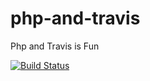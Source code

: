 php-and-travis
==============

Php and Travis is Fun

[![Build Status](https://travis-ci.org/SEOVictory/php-and-travis.png?branch=master)](https://travis-ci.org/SEOVictory/php-and-travis)